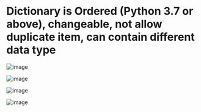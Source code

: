 # Dictionary is Ordered (Python 3.7 or above), changeable, not allow duplicate item, can contain different data type

![image](https://user-images.githubusercontent.com/60442877/226149480-7468a52c-91fa-41a7-b0ce-c4e0f959c913.png)

![image](https://user-images.githubusercontent.com/60442877/226149487-58bd3d39-fc65-4f2c-ab64-269e8bef8b1c.png)

![image](https://user-images.githubusercontent.com/60442877/226149490-c3aab632-f34a-49b4-9ac8-3b1de82fe39c.png)

![image](https://user-images.githubusercontent.com/60442877/226149494-06d5a86a-2968-4e22-a5cf-4ff4c2b9c6ef.png)
